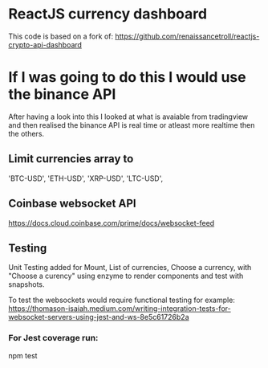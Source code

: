 # ReactJS currency dashboard 
This code is based on a fork of: https://github.com/renaissancetroll/reactjs-crypto-api-dashboard 

# If I was going to do this I would use the binance API
After having a look into this I looked at what is avaiable from tradingview and then realised the binance API is real time or atleast more realtime then the others.

## Limit currencies array to
'BTC-USD', 'ETH-USD', 'XRP-USD', 'LTC-USD',

## Coinbase websocket API
https://docs.cloud.coinbase.com/prime/docs/websocket-feed

## Testing
Unit Testing added for
Mount, List of currencies, Choose a currency,
with "Choose a curency" using enzyme to render components and test with snapshots. 

To test the websockets would require functional testing for example:
https://thomason-isaiah.medium.com/writing-integration-tests-for-websocket-servers-using-jest-and-ws-8e5c61726b2a

### For Jest coverage run:
npm test


